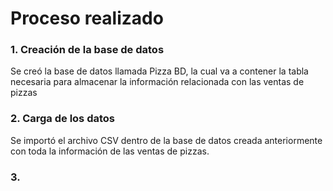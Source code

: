 # Proceso realizado
### 1. Creación de la base de datos
Se creó la base de datos llamada Pizza BD, la cual va a contener la tabla necesaria para almacenar la información relacionada con las ventas de pizzas
### 2. Carga de los datos
Se importó el archivo CSV dentro de la base de datos creada anteriormente con toda la información de las ventas de pizzas.
### 3. 
